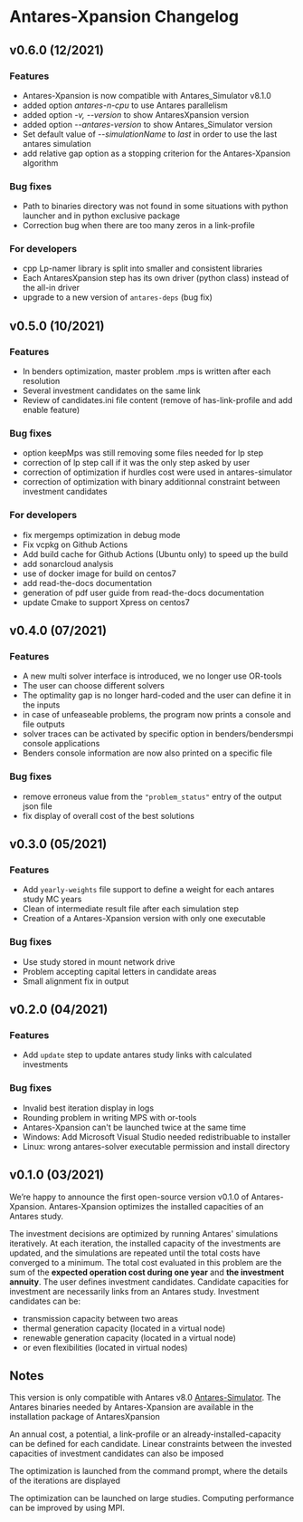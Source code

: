 Antares-Xpansion Changelog
=================

v0.6.0 (12/2021)
--------------------
### Features

- Antares-Xpansion is now compatible with Antares_Simulator v8.1.0 
- added option *antares-n-cpu* to use Antares parallelism
- added option *-v, --version* to show AntaresXpansion version
- added option *--antares-version* to show Antares_Simulator version
- Set default value of *--simulationName* to *last* in order to use the last antares simulation
- add relative gap option as a stopping criterion for the Antares-Xpansion algorithm

### Bug fixes
- Path to binaries directory was not found in some situations with python launcher and in python exclusive package
- Correction bug when there are too many zeros in a link-profile 

### For developers
- cpp Lp-namer library is split into smaller and consistent libraries
- Each AntaresXpansion step has its own driver (python class) instead of the all-in driver
- upgrade to a new version of `antares-deps` (bug fix)

v0.5.0 (10/2021)
--------------------
### Features

 - In benders optimization, master problem .mps is written after each resolution
 - Several investment candidates on the same link  
 - Review of candidates.ini file content (remove of has-link-profile and add enable feature)
 
### Bug fixes

 - option keepMps was still removing some files needed for lp step
 - correction of lp step call if it was the only step asked by user
 - correction of optimization if hurdles cost were used in antares-simulator
 - correction of optimization with binary additionnal constraint between investment candidates

### For developers
 - fix mergemps optimization in debug mode
 - Fix vcpkg on Github Actions
 - Add build cache for Github Actions (Ubuntu only) to speed up the build
 - add sonarcloud analysis
 - use of docker image for build on centos7
 - add read-the-docs documentation
 - generation of pdf user guide from read-the-docs documentation
 - update Cmake to support Xpress on centos7
 
v0.4.0 (07/2021)
-------------------- 
### Features

 - A new multi solver interface is introduced, we no longer use OR-tools
 - The user can choose different solvers
 - The optimality gap is no longer hard-coded and the user can define it in the inputs
 - in case of unfeaseable problems, the program now prints a console and file outputs
 - solver traces can be activated by specific option in benders/bendersmpi console applications
 - Benders console information are now also printed on a specific file
 
### Bug fixes

 - remove erroneus value from the `"problem_status"` entry  of the output json file
 - fix display of overall cost of the best solutions

v0.3.0 (05/2021)
-------------------- 
### Features

 - Add `yearly-weights` file support to define a weight for each antares study MC years
 - Clean of intermediate result file after each simulation step
 - Creation of a Antares-Xpansion version with only one executable
 
### Bug fixes

 - Use study stored in mount network drive 
 - Problem accepting capital letters in candidate areas
 - Small alignment fix in output

v0.2.0 (04/2021)
-------------------- 
### Features

 - Add `update` step to update antares study links with calculated investments
 
### Bug fixes

 - Invalid best iteration display in logs
 - Rounding problem in writing MPS with or-tools
 - Antares-Xpansion can't be launched twice at the same time
 - Windows: Add Microsoft Visual Studio needed redistribuable to installer
 - Linux: wrong antares-solver executable permission and install directory


v0.1.0 (03/2021)
-------------------- 
We’re happy to announce the first open-source version v0.1.0 of Antares-Xpansion.
Antares-Xpansion optimizes the installed capacities of an Antares study.

The investment decisions are optimized by running Antares' simulations iteratively. At each iteration, the installed capacity of the investments are updated, and the simulations are repeated until the total costs have converged to a minimum. The total cost evaluated in this problem are the sum of the **expected operation cost during one year** and **the investment annuity**. 
The user defines investment candidates. Candidate capacities for investment are necessarily links from an Antares study.  Investment candidates can be:
 - transmission capacity between two areas
 - thermal generation capacity (located in a virtual node)
 - renewable generation capacity (located in a virtual node)
 - or even flexibilities (located in virtual nodes)

## Notes
This version is only compatible with Antares v8.0 [Antares-Simulator](https://antares-simulator.org). The Antares binaries needed by Antares-Xpansion are available in the installation package of AntaresXpansion

An annual cost, a potential, a link-profile or an already-installed-capacity can be defined for each candidate. Linear constraints between the invested capacities of investment candidates can also be imposed

The optimization is launched from the command prompt, where the details of the iterations are displayed

The optimization can be launched on large studies. Computing performance can be improved by using MPI.
